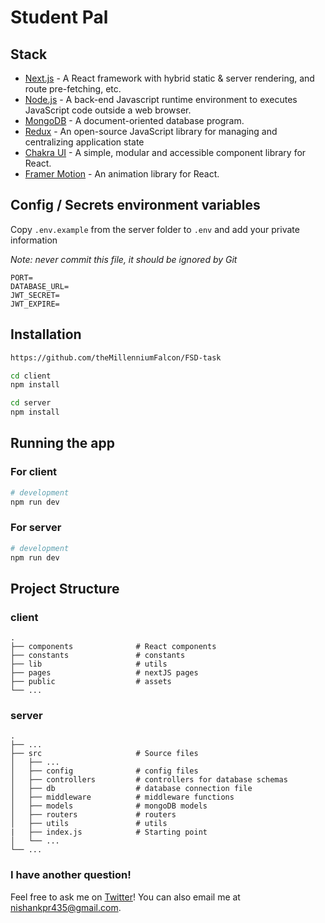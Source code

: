 # Student Pal

## Stack

- [Next.js](https://nextjs.org/) - A React framework with hybrid static & server rendering, and route pre-fetching, etc.
- [Node.js](https://nodejs.org/en/) - A back-end Javascript runtime environment to executes JavaScript code outside a web browser.
- [MongoDB](https://www.mongodb.com/) - A document-oriented database program.
- [Redux](https://redux.js.org/) - An open-source JavaScript library for managing and centralizing application state
- [Chakra UI](https://chakra-ui.com/) - A simple, modular and accessible component library for React.
- [Framer Motion](https://www.framer.com/motion/) - An animation library for React.

## Config / Secrets environment variables

Copy `.env.example` from the server folder to `.env` and add your private information

*Note: never commit this file, it should be ignored by Git*

```
PORT=
DATABASE_URL=
JWT_SECRET=
JWT_EXPIRE=
```

## Installation

```bash
https://github.com/theMillenniumFalcon/FSD-task
```

```bash
cd client
npm install
```

```bash
cd server
npm install
```

## Running the app

### For client
```bash
# development
npm run dev
```

### For server
```bash
# development
npm run dev
```

## Project Structure

### client
    .
    ├── components              # React components
    ├── constants               # constants
    ├── lib                     # utils
    ├── pages                   # nextJS pages
    ├── public                  # assets
    └── ...

### server

    .
    ├── ...
    ├── src                     # Source files
    │   ├── ...
    │   ├── config              # config files
    │   ├── controllers         # controllers for database schemas
    │   ├── db                  # database connection file
    │   ├── middleware          # middleware functions
    │   ├── models              # mongoDB models
    │   ├── routers             # routers
    │   ├── utils               # utils
    |   ├── index.js            # Starting point
    │   └── ...
    └── ...

### I have another question!

Feel free to ask me on [Twitter](https://twitter.com/nishankstwt)! You can also email me at nishankpr435@gmail.com.